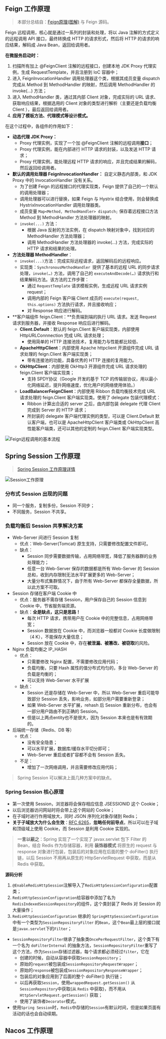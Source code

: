 ## Feign 工作原理

> 本部分总结自：[Feign原理(图解)](https://www.cnblogs.com/crazymakercircle/p/11965726.html) 与 Feign 源码。

Feign 远程调用，核心就是通过一系列的封装和处理，将以 Java 注解的方式定义的远程调用 API 接口，最终转换成 HTTP 的请求形式，然后将 HTTP 的请求的响应结果，解码成 Java Bean，返回给调用者。

**在微服务启动时：**

1. 扫描所有加上 @FeignClient 注解的远程接口，创建本地 JDK Proxy 代理实例，生成 RequestTemplate，并且注册到 IoC 容器中；
2. 进入 FeignInvocationHandler 调用处理器这个类，根据其成员变量 dispatch 完成从 Method 到 MethodHandler 的映射，然后调用 MethodHandler 的 invoke(...) 方法；
3. 进入 MethodHandler 类，通过其内部 Client 对象，完成实际的 URL 请求、获取响应结果，根据选用的 Client 对象的类型进行解析（主要还是负载均衡 Client ），最后返回给调用者。
4. **应用了模板方法、代理模式等设计模式。**

在这个过程中，各组件的作用如下：

- **动态代理 JDK Proxy：**
  - Proxy 代理实例，实现了一个加 @FeignClient 注解的远程调用**接口**；
  - Proxy 代理实例，能在内部进行 HTTP 请求的封装，以及发送 HTTP 请求；
  - Proxy 代理实例，能处理远程 HTTP 请求的响应，并且完成结果的解码，然后返回给调用者。
- **默认的调用处理器 FeignInvocationHandler：** 自定义静态内部类，和 JDK Proxy 中的 InvocationHandler 没有关系。
  - 为了创建 Feign 的远程接口的代理实现类，Feign 提供了自己的一个默认的调用处理器；
  - 调用处理器可以进行替换，如果 Feign 与 Hystrix 结合使用，则会替换成 HystrixInvocationHandler 调用处理器类。
  - 成员变量 `Map<Method, MethodHandler> dispatch;` 保存着远程接口方法 Method 到 MethodHandler 方法处理器的映射。
  - `invoke(...)` 方法：
    - 根据 Java 反射的方法实例，在 dispatch 映射对象中，找到对应的 MethodHandler 方法处理器；
    - 调用 MethodHandler 方法处理器的 invoke(...) 方法，完成实际的 HTTP 请求和结果的处理。
- **方法处理器 MethodHandler**：
  - `invoke(...)`方法：完成实际远程请求，返回解码后的远程响应。
  - 实现类：`SynchronousMethodHandler `提供了基本的远程 URL 的同步请求处理，`invoke(…)` 方法，调用了自己的 `executeAndDecode(…)` 请求执行和结果解码方法。该方法的工作步骤：
    - 通过 `RequestTemplate` 请求模板实例，生成远程 URL 请求实例 request；
    - 调用内部的 Feign 客户端 Client 成员的 `execute(request, this.options)` 方法执行请求，并且接收响应；
    - 对 Response 响应进行解码。
- **客户端组件 feign.Client：**负责端到端的执行 URL 请求。发送 Request 请求到服务器，并接收 Response 响应后进行解码。
  - **Client.Default**：默认的 feign.Client 客户端实现类，内部使用 HttpURLConnnection 完成 URL 请求处理；
    - 使用简单的 HTTP 连接池技术，复用能力与性能都比较低、
  - **ApacheHttpClient**：内部使用 Apache httpclient 开源组件完成 URL 请求处理的 feign.Client 客户端实现类；
    - 带有连接池的功能，具备优秀的 HTTP 连接的复用能力。
  - **OkHttpClient**：内部使用 OkHttp3 开源组件完成 URL 请求处理的 feign.Client 客户端实现类；
    - 支持 SPDY协议（Google 开发的基于 TCP 的传输层协议，用以最小化网络延迟，提升网络速度，优化用户的网络使用体验。）
  - **LoadBalancerFeignClient**：内部使用 Ribbon 负载均衡技术完成 URL 请求处理的 feign.Client 客户端实现类。使用了 delegate 包装代理模式：
    - Ribbon 计算出合适的 server 之后，由内部包装 delegate 代理 Client 完成到 Server 的 HTTP 请求；
    - 所封装的 delegate 客户端代理实例的类型，可以是 Client.Default 默认客户端，也可以是 ApacheHttpClient 客户端类或 OkHttpClient 高性能客户端类，还可以其他的定制的 feign.Client 客户端实现类型。

![Feign远程调用的基本流程](https://gitee.com/raymond-zhao/oss/raw/master/uPic/watermark,type_ZmFuZ3poZW5naGVpdGk,shadow_10,text_aHR0cHM6Ly9ibG9nLmNzZG4ubmV0L2NyYXp5bWFrZXJjaXJjbGU=,size_16,color_FFFFFF,t_70.png)

## Spring Session 工作原理

> [Spring Session 工作原理详情](https://github.com/raymond-zhao/cat-mall/wiki/Spring-Session)

![Session工作原理](https://tva1.sinaimg.cn/large/007S8ZIlly1ghsxy2b1vxj30ly0alt9n.jpg)

### 分布式 Session 出现的问题

- 同一个服务，复制多份，Session 不同步；
- 不同服务，Session 不共享。

### 负载均衡后 Session 共享解决方案

- Web-Server 间进行 Session 复制
  - 优点：Web-Server(Tomcat) 原生支持，只需要修改配置文件即可。
  - 缺点：
    - Session 同步需要数据传输，占用网络带宽，降低了服务器群的业务处理能力；
    - 任意一台 Web-Server 保存的数据都是所有 Web-Server 的 Session 总和，收到内存限制无法水平扩展更多的 Web-Server；
    - 大量分布式集群情况下，由于所有 Web-Server 都保存全量数据，所以此方案不可取。
- Session 存储在客户端 Cookie 中
  - 优点：服务器不需存储 Session，用户保存自己的 Session 信息到 Cookie 中，节省服务端资源。
  - 缺点：**全是缺点，这只是思路！**
    - 每次 HTTP 请求，携带用户在 Cookie 中的完整信息，占用网络带宽；
    - Session 数据放在 Cookie 中，而浏览器一般都对 Cookie 长度做限制（4 K），不能保存大量信息；
    - Session 放在 Cookie 中，存在**被泄漏、被篡改、被窃取**的风险。
- Nginx 负载均衡之 IP_HASH
  - 优点：
    - 只需要修改 Nginx 配置，不需要修改应用代码；
    - 负载均衡，只要 Hash 属性的值分布式均匀的，多台 Web-Server 的负载是均衡的；
    - 可以支持 Web-Server 水平扩展
  - 缺点：
    -  Session 还是存储在 Web-Server 中，所以 Web-Server 重启可能导致部分 Session 丢失，影响业务，如部分用户需要重新登录；
    - 如果 Web-Server 水平扩展，rehash 后 Session 重新分布，也会有一部分用户路由不到正确的 Session。
    - 但是以上两点entity也不是很大，因为 Session 本来也是有有效期的。
- 后端统一存储（Redis、DB 等）
  - 优点：
    - 没有安全隐患；
    - 可以水平扩展，数据库/缓存水平切分即可；
    - Web-Server 重启或者扩容都不会有 Session 丢失。
  - 不足：
    - 增加了一次网络调用，并且需要修改应用代码；

> Spring Session 可以解决上面几种方案中的缺点。

### Spring Session 核心原理

- 第一次使用 Session，浏览器将会保存相应信息 JSESSIONID 这个 Cookie；
- 以后浏览器访问网站时将会带上这个网站的 Cookie；
- 在子域时进行作用域放大，同时 JSON 序列化对象存储到 Redis；
- **关于子域放大为什么会生效**：[RFC 6265](http://tools.ietf.org/html/rfc6265)，**忽略任何前导点**，所以可以在子域和顶级域上使用 Cookie，而 Session 是利用 Cookie 实现的。

> **一言以蔽之**：Spring 实现了一个实现了 javax.servlet 包下 Filter 的 Bean，结合 Redis 作为存储容器，利用 **装饰器模式** 将原生的 request 与 response 对象进行包装，包装后的对象应用在后面的整个 doFilter() 执行链，以后 Session 不用再从原生的 HttpServletRequest 中获取，而是从 Redis 中获取。

**源码分析**

1. `@EnableRedisHttpSession`注解导入了`RedisHttpSessionConfiguration`配置类；
2. `RedisHttpSessionConfiguration`给容器中添加了名为 `RedisIndexedSessionRepository`的组件，这个类封装了 Redis 对 Session 的大量操作；
3. `RedisHttpSessionConfiguration` 继承的 `SpringHttpSessionConfiguration` 中有一个类型为`SessionRepositoryFilter` 的`Bean`，这个`Bean`最上层的接口就是`javax.servlet`下的`Filter`；

- `SessionRepositoryFilter`继承了抽象类`OncePerRequestFilter`，这个类下有一个名为 `doFilterInternal` 的抽象方法，`SessionRepositoryFilter`重写了这个方法，作为`Session`存储过滤器，每个请求都必须经过`filter`，它在
  - 创建的时候，自动从容器中获取`SessionRepository`；
  - 原始的`request`被包装成`SessionRepositoryRequestWrapper`；
  - 原始的`response`被包装成`SessionRepositoryResponseWrapper`；
  - 包装后的对象应用到了后面的整个 doFilter() 执行链；
  - 以后再获取`Session`，使用`wrappedRequest.getSession()` 从 `SessionRepository`中获取(从 `Redis` 中获取)，而不用从 `HttpServletRequest.getSession()` 获取；
  - 使用了装饰者`Decorator`模式。
- 使用`Spring Session`时，`Redis`中存储的`Session`有默认时间，但是如果页面有活动的话也会自动续期。

## Nacos 工作原理

